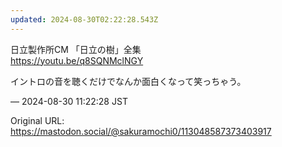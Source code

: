 ```yaml
---
updated: 2024-08-30T02:22:28.543Z
---
```


<p>日立製作所CM 「日立の樹」全集<br /><a href="https://youtu.be/q8SQNMclNGY" target="_blank" rel="nofollow noopener noreferrer" translate="no"><span class="invisible">https://</span><span class="">youtu.be/q8SQNMclNGY</span><span class="invisible"></span></a></p><p>イントロの音を聴くだけでなんか面白くなって笑っちゃう。</p>

&mdash; 2024-08-30 11:22:28 JST

Original URL: https://mastodon.social/@sakuramochi0/113048587373403917
